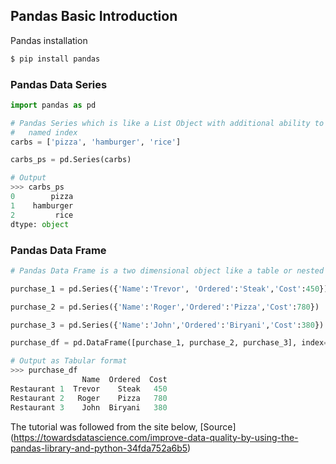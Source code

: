 ## Pandas Basic Introduction

Pandas installation

```bash
$ pip install pandas
```

### Pandas Data Series
```python
import pandas as pd

# Pandas Series which is like a List Object with additional ability to have
#   named index
carbs = ['pizza', 'hamburger', 'rice']

carbs_ps = pd.Series(carbs)

# Output
>>> carbs_ps
0        pizza
1    hamburger
2         rice
dtype: object
```

### Pandas Data Frame
```python
# Pandas Data Frame is a two dimensional object like a table or nested dictionary which can be used to refer to data

purchase_1 = pd.Series({'Name':'Trevor', 'Ordered':'Steak','Cost':450})

purchase_2 = pd.Series({'Name':'Roger','Ordered':'Pizza','Cost':780})

purchase_3 = pd.Series({'Name':'John','Ordered':'Biryani','Cost':380})

purchase_df = pd.DataFrame([purchase_1, purchase_2, purchase_3], index=['Restaurant 1', 'Restaurant 2', 'Restaurant 3'])

# Output as Tabular format
>>> purchase_df
                Name  Ordered  Cost
Restaurant 1  Trevor    Steak   450
Restaurant 2   Roger    Pizza   780
Restaurant 3    John  Biryani   380
```


The tutorial was followed from the site below,
[Source] (https://towardsdatascience.com/improve-data-quality-by-using-the-pandas-library-and-python-34fda752a6b5)